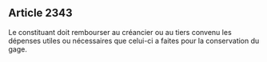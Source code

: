 Article 2343
----
Le constituant doit rembourser au créancier ou au tiers convenu les dépenses
utiles ou nécessaires que celui-ci a faites pour la conservation du gage.
